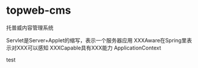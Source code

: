 # topweb-cms
托普威内容管理系统

Servlet是Server+Applet的缩写，表示一个服务器应用
XXXAware在Spring里表示对XXX可以感知
XXXCapable具有XXX能力
ApplicationContext

test